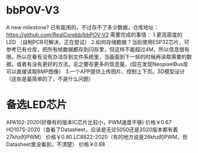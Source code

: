 # bbPOV-V3
A new milestone?
已有能用的，不过存不了多少数据，仓库地址：https://github.com/RealCorebb/bbPOV-V2
需要完成的事情：
1.更高密度的LED （自制PCB可解决，正在尝试）
2.如何存储数据？当前使用ESP32芯片，可参考已有仓库，把所有帧数据都存到闪存里，但这样不能超过4M，所以信息很有限。所以在看有没有办法存到文件系统里，当画面到下一帧的时候再读取需要的数据。或者有没有更好的方法，总之要存更多的信息量。(现在发现NeopixelBus库可以直接读取BMP图像）
3.一个APP提供上传图片、控制上下页。3D模型设计 （这些是最简单的了，不是什么问题）

# 备选LED芯片
APA102-2020(好像有的版本IC芯片比较小，PWM速度不够)                          价格￥0.67
HD107S-2020（查看了Datasheet，应该是无论5050还是2020版本都有着27khz的PWM）   价格￥0.80
LC8822-2020（有的地方说是26khz的PWM，但Datasheet里没看到，不清楚）           价格￥0.68 
